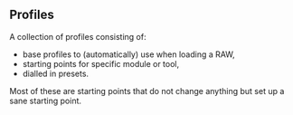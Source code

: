 ## Profiles

A collection of profiles consisting of:

* base profiles to (automatically) use when loading a RAW,
* starting points for specific module or tool,
* dialled in presets.

Most of these are starting points that do not change anything but set up a sane starting point.
